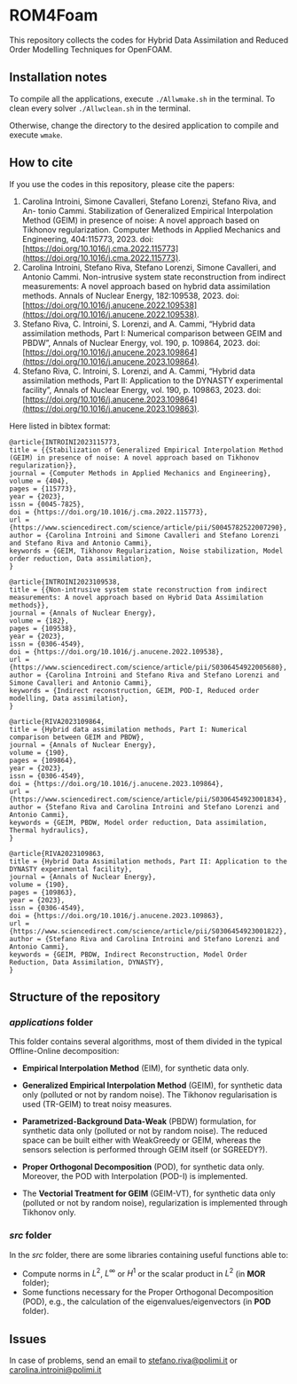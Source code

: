 # ROM4Foam

This repository collects the codes for Hybrid Data Assimilation and Reduced Order Modelling Techniques for OpenFOAM.

## Installation notes

To compile all the applications, execute `./Allwmake.sh` in the terminal.
To clean every solver `./Allwclean.sh` in the terminal.

Otherwise, change the directory to the desired application to compile and execute `wmake`.

## How to cite
If you use the codes in this repository, please cite the papers:

1. Carolina Introini, Simone Cavalleri, Stefano Lorenzi, Stefano Riva, and An- tonio Cammi. Stabilization of Generalized Empirical Interpolation Method (GEIM) in presence of noise: A novel approach based on Tikhonov regularization. Computer Methods in Applied Mechanics and Engineering, 404:115773, 2023. doi: [https://doi.org/10.1016/j.cma.2022.115773](https://doi.org/10.1016/j.cma.2022.115773).
2. Carolina Introini, Stefano Riva, Stefano Lorenzi, Simone Cavalleri, and Antonio Cammi. Non-intrusive system state reconstruction from indirect measurements: A novel approach based on hybrid data assimilation methods. Annals of Nuclear Energy, 182:109538, 2023. doi: [https://doi.org/10.1016/j.anucene.2022.109538](https://doi.org/10.1016/j.anucene.2022.109538).
3. Stefano Riva, C. Introini, S. Lorenzi, and A. Cammi, “Hybrid data assimilation methods, Part I: Numerical comparison between GEIM and PBDW”, Annals of Nuclear Energy, vol. 190, p. 109864, 2023. doi: [https://doi.org/10.1016/j.anucene.2023.109864](https://doi.org/10.1016/j.anucene.2023.109864).
4. Stefano Riva, C. Introini, S. Lorenzi, and A. Cammi, “Hybrid data assimilation methods, Part II: Application to the DYNASTY experimental facility”, Annals of Nuclear Energy, vol. 190, p. 109863, 2023. doi: [https://doi.org/10.1016/j.anucene.2023.109864](https://doi.org/10.1016/j.anucene.2023.109863).

Here listed in bibtex format:

```{=latex}
@article{INTROINI2023115773,
title = {{Stabilization of Generalized Empirical Interpolation Method (GEIM) in presence of noise: A novel approach based on Tikhonov regularization}},
journal = {Computer Methods in Applied Mechanics and Engineering},
volume = {404},
pages = {115773},
year = {2023},
issn = {0045-7825},
doi = {https://doi.org/10.1016/j.cma.2022.115773},
url = {https://www.sciencedirect.com/science/article/pii/S0045782522007290},
author = {Carolina Introini and Simone Cavalleri and Stefano Lorenzi and Stefano Riva and Antonio Cammi},
keywords = {GEIM, Tikhonov Regularization, Noise stabilization, Model order reduction, Data assimilation},
}

@article{INTROINI2023109538,
title = {{Non-intrusive system state reconstruction from indirect measurements: A novel approach based on Hybrid Data Assimilation methods}},
journal = {Annals of Nuclear Energy},
volume = {182},
pages = {109538},
year = {2023},
issn = {0306-4549},
doi = {https://doi.org/10.1016/j.anucene.2022.109538},
url = {https://www.sciencedirect.com/science/article/pii/S0306454922005680},
author = {Carolina Introini and Stefano Riva and Stefano Lorenzi and Simone Cavalleri and Antonio Cammi},
keywords = {Indirect reconstruction, GEIM, POD-I, Reduced order modelling, Data assimilation},
}

@article{RIVA2023109864,
title = {Hybrid data assimilation methods, Part I: Numerical comparison between GEIM and PBDW},
journal = {Annals of Nuclear Energy},
volume = {190},
pages = {109864},
year = {2023},
issn = {0306-4549},
doi = {https://doi.org/10.1016/j.anucene.2023.109864},
url = {https://www.sciencedirect.com/science/article/pii/S0306454923001834},
author = {Stefano Riva and Carolina Introini and Stefano Lorenzi and Antonio Cammi},
keywords = {GEIM, PBDW, Model order reduction, Data assimilation, Thermal hydraulics},
}

@article{RIVA2023109863,
title = {Hybrid Data Assimilation methods, Part II: Application to the DYNASTY experimental facility},
journal = {Annals of Nuclear Energy},
volume = {190},
pages = {109863},
year = {2023},
issn = {0306-4549},
doi = {https://doi.org/10.1016/j.anucene.2023.109863},
url = {https://www.sciencedirect.com/science/article/pii/S0306454923001822},
author = {Stefano Riva and Carolina Introini and Stefano Lorenzi and Antonio Cammi},
keywords = {GEIM, PBDW, Indirect Reconstruction, Model Order Reduction, Data Assimilation, DYNASTY},
}

```

## Structure of the repository

### *applications* folder
This folder contains several algorithms, most of them divided in the typical Offline-Online decomposition:
- **Empirical Interpolation Method** (EIM), for synthetic data only.
- **Generalized Empirical Interpolation Method** (GEIM), for synthetic data only (polluted or not by random noise). The Tikhonov regularisation is used (TR-GEIM) to treat noisy measures.

- **Parametrized-Background Data-Weak** (PBDW) formulation, for synthetic data only (polluted or not by random noise). The reduced space can be built either with WeakGreedy or GEIM, whereas the sensors selection is performed through GEIM itself (or SGREEDY?).
- **Proper Orthogonal Decomposition** (POD), for synthetic data only. Moreover, the POD with Interpolation (POD-I) is implemented.
- The **Vectorial Treatment for GEIM** (GEIM-VT), for synthetic data only (polluted or not by random noise), regularization is implemented through Tikhonov only.

### *src* folder
In the *src* folder, there are some libraries containing useful functions able to:
- Compute norms in $L^2$, $L^\infty$ or $H^1$ or the scalar product in $L^2$ (in **MOR** folder);
- Some functions necessary for the Proper Orthogonal Decomposition (POD), e.g., the calculation of the eigenvalues/eigenvectors (in **POD** folder).

## Issues
In case of problems, send an email to stefano.riva@polimi.it or carolina.introini@polimi.it
